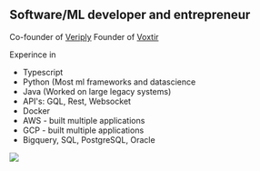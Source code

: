 ## Software/ML developer and entrepreneur  



Co-founder of [Veriply](veriply.io)
Founder of [Voxtir](veriply.io)

Experince in 
* Typescript
* Python (Most ml frameworks and datascience
* Java (Worked on large legacy systems)
* API's: GQL, Rest, Websocket
* Docker
* AWS - built multiple applications
* GCP - built multiple applications
* Bigquery, SQL, PostgreSQL, Oracle


<a href="https://github.com/gustavhartz">
  <img align="left" src="https://github-readme-stats.vercel.app/api?username=gustavhartz&show_icons=true&theme=bear" />
</a>
<!--
**gustavhartz/gustavhartz** is a ✨ _special_ ✨ repository because its `README.md` (this file) appears on your GitHub profile.

Here are some ideas to get you started:

- 🔭 I’m currently working on ...
- 🌱 I’m currently learning ...
- 👯 I’m looking to collaborate on ...
- 🤔 I’m looking for help with ...
- 💬 Ask me about ...
- 📫 How to reach me: ...
- 😄 Pronouns: ...
- ⚡ Fun fact: ...
-->
